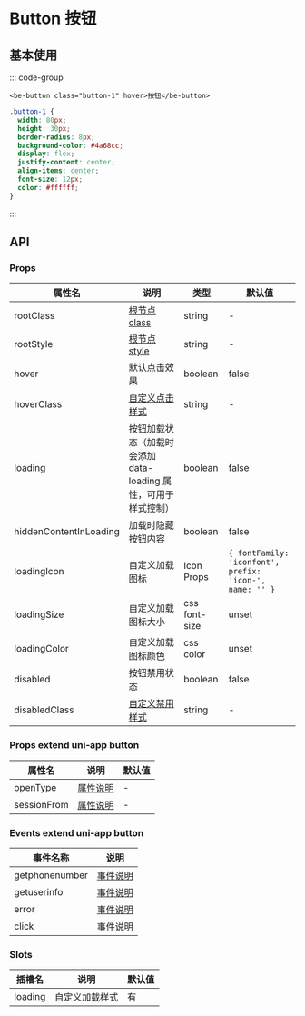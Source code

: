 # Button 按钮

## 基本使用

::: code-group

```vue [template]
<be-button class="button-1" hover>按钮</be-button>
```

```scss [style scoped]
.button-1 {
  width: 80px;
  height: 30px;
  border-radius: 8px;
  background-color: #4a68cc;
  display: flex;
  justify-content: center;
  align-items: center;
  font-size: 12px;
  color: #ffffff;
}
```

:::

<ExampleIframe url="/pages/button/basic" height="80px"></ExampleIframe>

<script setup lang="ts">
import ExampleIframe from "../src/ExampleIframe.vue";
</script>

## API

### Props

| 属性名                 | 说明                                                           | 类型          | 默认值                                                  |
| ---------------------- | -------------------------------------------------------------- | ------------- | ------------------------------------------------------- |
| rootClass              | [根节点 class](/note#组件如何自定义样式)                       | string        | -                                                       |
| rootStyle              | [根节点 style](/note#组件如何自定义样式)                       | string        | -                                                       |
| hover                  | 默认点击效果                                                   | boolean       | false                                                   |
| hoverClass             | [自定义点击样式](/note#组件如何自定义样式)                     | string        | -                                                       |
| loading                | 按钮加载状态（加载时会添加 data-loading 属性，可用于样式控制） | boolean       | false                                                   |
| hiddenContentInLoading | 加载时隐藏按钮内容                                             | boolean       | false                                                   |
| loadingIcon            | 自定义加载图标                                                 | Icon Props    | `{ fontFamily: 'iconfont', prefix: 'icon-', name: '' }` |
| loadingSize            | 自定义加载图标大小                                             | css font-size | unset                                                   |
| loadingColor           | 自定义加载图标颜色                                             | css color     | unset                                                   |
| disabled               | 按钮禁用状态                                                   | boolean       | false                                                   |
| disabledClass          | [自定义禁用样式](/note#组件如何自定义样式)                     | string        | -                                                       |

### Props extend uni-app button

| 属性名      | 说明                                                           | 默认值 |
| ----------- | -------------------------------------------------------------- | ------ |
| openType    | [属性说明](https://uniapp.dcloud.net.cn/component/button.html) | -      |
| sessionFrom | [属性说明](https://uniapp.dcloud.net.cn/component/button.html) | -      |

### Events extend uni-app button

| 事件名称       | 说明                                                           |
| -------------- | -------------------------------------------------------------- |
| getphonenumber | [事件说明](https://uniapp.dcloud.net.cn/component/button.html) |
| getuserinfo    | [事件说明](https://uniapp.dcloud.net.cn/component/button.html) |
| error          | [事件说明](https://uniapp.dcloud.net.cn/component/button.html) |
| click          | [事件说明](https://uniapp.dcloud.net.cn/component/button.html) |

### Slots

| 插槽名  | 说明           | 默认值 |
| ------- | -------------- | ------ |
| loading | 自定义加载样式 | 有     |
